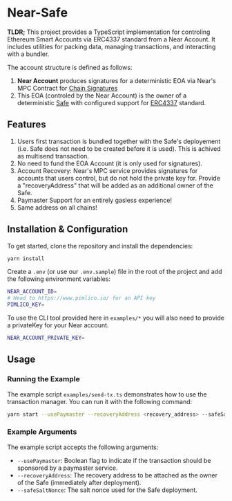 # Near-Safe

**TLDR;** This project provides a TypeScript implementation for controling Ethereum Smart Accounts via ERC4337 standard from a Near Account. 
It includes utilities for packing data, managing transactions, and interacting with a bundler.

The account structure is defined as follows:

1. **Near Account** produces signatures for a deterministic EOA via Near's MPC Contract for [Chain Signatures](https://docs.near.org/concepts/abstraction/chain-signatures)
2. This EOA (controled by the Near Account) is the owner of a deterministic [Safe](https://safe.global/) with configured support for [ERC4337](https://www.erc4337.io/) standard.

## Features

1. Users first transaction is bundled together with the Safe's deployement (i.e. Safe does not need to be created before it is used). This is achived as multisend transaction.
2. No need to fund the EOA Account (it is only used for signatures).
3. Account Recovery: Near's MPC service provides signatures for accounts that users control, but do not hold the private key for. Provide a "recoveryAddress" that will be added as an additional owner of the Safe.
4. Paymaster Support for an entirely gasless experience!
5. Same address on all chains!

## Installation & Configuration

To get started, clone the repository and install the dependencies:

```sh
yarn install
```

Create a `.env` (or use our `.env.sample`) file in the root of the project and add the following environment variables:

```sh
NEAR_ACCOUNT_ID=
# Head to https://www.pimlico.io/ for an API key
PIMLICO_KEY=
```

To use the CLI tool provided here in `examples/*` you will also need to provide a privateKey for your Near account.

```sh
NEAR_ACCOUNT_PRIVATE_KEY=
```

## Usage

### Running the Example

The example script `examples/send-tx.ts` demonstrates how to use the transaction manager. You can run it with the following command:

```sh
yarn start --usePaymaster --recoveryAddress <recovery_address> --safeSaltNonce <safe_salt_nonce>
```

### Example Arguments

The example script accepts the following arguments:

- `--usePaymaster`: Boolean flag to indicate if the transaction should be sponsored by a paymaster service.
- `--recoveryAddress`: The recovery address to be attached as the owner of the Safe (immediately after deployment).
- `--safeSaltNonce`: The salt nonce used for the Safe deployment.

